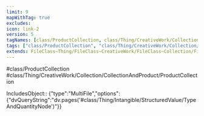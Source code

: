 ```yaml
---
limit: 9
mapWithTag: true
excludes:
icon: link-2
version: 5
tagNames: [class/ProductCollection, class/Thing/CreativeWork/Collection/CollectionAndProduct/ProductCollection, schema-org/ProductCollection]
tags: ["class/ProductCollection", "class/Thing/CreativeWork/Collection/CollectionAndProduct/ProductCollection"]
extends: FileClass~Thing/FileClass~CreativeWork/FileClass~Collection/FileClass~CollectionAndProduct
---
```


#class/ProductCollection
#class/Thing/CreativeWork/Collection/CollectionAndProduct/ProductCollection

IncludesObject:: {"type":"MultiFile","options":{"dvQueryString":"dv.pages('#class/Thing/Intangible/StructuredValue/TypeAndQuantityNode')"}}
